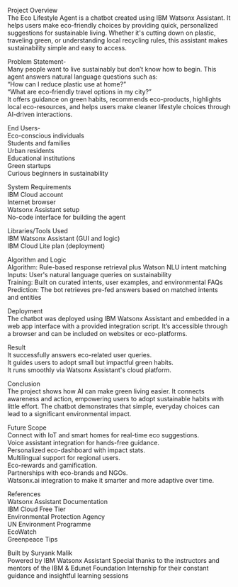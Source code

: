 Project Overview  
The Eco Lifestyle Agent is a chatbot created using IBM Watsonx Assistant. It helps users make eco-friendly choices by providing quick, personalized suggestions for sustainable living. Whether it's cutting down on plastic, traveling green, or understanding local recycling rules, this assistant makes sustainability simple and easy to access.

Problem Statement-  
Many people want to live sustainably but don’t know how to begin. This agent answers natural language questions such as:  
“How can I reduce plastic use at home?”  
“What are eco-friendly travel options in my city?”  
It offers guidance on green habits, recommends eco-products, highlights local eco-resources, and helps users make cleaner lifestyle choices through AI-driven interactions.

End Users-  
Eco-conscious individuals  
Students and families  
Urban residents  
Educational institutions  
Green startups  
Curious beginners in sustainability  

System Requirements  
IBM Cloud account  
Internet browser  
Watsonx Assistant setup  
No-code interface for building the agent  

Libraries/Tools Used  
IBM Watsonx Assistant (GUI and logic)  
IBM Cloud Lite plan (deployment)  

Algorithm and Logic  
Algorithm: Rule-based response retrieval plus Watson NLU intent matching  
Inputs: User's natural language queries on sustainability  
Training: Built on curated intents, user examples, and environmental FAQs  
Prediction: The bot retrieves pre-fed answers based on matched intents and entities  

Deployment  
The chatbot was deployed using IBM Watsonx Assistant and embedded in a web app interface with a provided integration script. It’s accessible through a browser
and can be included on websites or eco-platforms.

Result  
It successfully answers eco-related user queries.  
It guides users to adopt small but impactful green habits.  
It runs smoothly via Watsonx Assistant's cloud platform.  

Conclusion  
The project shows how AI can make green living easier. It connects awareness and action, empowering users to adopt sustainable habits with little effort.
The chatbot demonstrates that simple, everyday choices can lead to a significant environmental impact.

Future Scope  
Connect with IoT and smart homes for real-time eco suggestions.  
Voice assistant integration for hands-free guidance.  
Personalized eco-dashboard with impact stats.  
Multilingual support for regional users.  
Eco-rewards and gamification.  
Partnerships with eco-brands and NGOs.  
Watsonx.ai integration to make it smarter and more adaptive over time.  

References  
Watsonx Assistant Documentation  
IBM Cloud Free Tier  
Environmental Protection Agency  
UN Environment Programme  
EcoWatch  
Greenpeace Tips  

Built by Suryank Malik  
Powered by IBM Watsonx Assistant 
Special thanks to the instructors and mentors of the IBM & Edunet Foundation Internship for their constant guidance and insightful learning sessions

